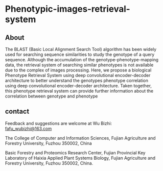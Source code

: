 # Phenotypic-images-retrieval-system
## About
The BLAST (Basic Local Alignment Search Tool) algorithm has been widely used for searching sequence similarities to study the genotype of a query sequence. Although the accumulation of the genotype-phenotype-mapping data, the retrieval system of searching similar phenotypes is not available due to the complex of images processing. Here, we propose a biological Phenotype Retrieval System using deep convolutional encoder-decoder architecture to better understand the genotypes phenotype correlation using deep convolutional encoder-decoder architecture. Taken together, this phenotype retrieval system can provide further information about the correlation between genotype and phenotype

## contact
Feedback and suggestions are welcome at Wu Bizhi: fafu_wubizhi@163.com

The College of Computer and Information Sciences, Fujian Agriculture and Forestry University, Fuzhou 350002, China

Basic Forestry and Proteomics Research Center, Fujian Provincial Key Laboratory of Haixia Applied Plant Systems Biology, Fujian Agriculture and Forestry University, Fuzhou 350002, China.
